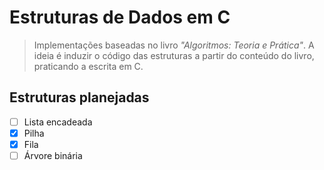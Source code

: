 # Estruturas de Dados em C

> Implementações baseadas no livro *"Algoritmos: Teoria e Prática"*. A ideia é induzir o código das estruturas a partir do conteúdo do livro, praticando a escrita em C.


## Estruturas planejadas

- [ ] Lista encadeada
- [x] Pilha
- [x] Fila
- [ ] Árvore binária
